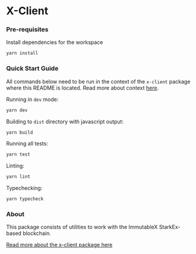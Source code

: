 # X-Client

### Pre-requisites

Install dependencies for the workspace

```bash
yarn install
```

### Quick Start Guide

All commands below need to be run in the context of the `x-client` package where this README is located. Read more about context [here](../../../README.md#context).

Running in `dev` mode:

```bash
yarn dev
```

Building to `dist` directory with javascript output:

```bash
yarn build
```

Running all tests:

```bash
yarn test
```

Linting:

```bash
yarn lint
```

Typechecking:

```bash
yarn typecheck
```

### About

This package consists of utilities to work with the ImmutableX StarkEx-based blockchain.

[Read more about the x-client package here](../../README.md#x-client)